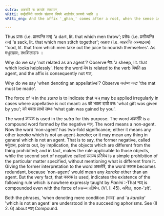 ```yaml
---
sutra: अकर्तरि च कारके संज्ञायाम्
vRtti: कर्तृवर्जिते कारके संज्ञायां विषये धातोर्घञ् प्रत्ययो भवति ॥
vRtti_eng: And the affix '_ghan_' comes after a root, when the sense is that of an appellative, the word being related to the verb from which its name is deduced, but not as agent.

---
```

Thus प्रासः (i.e. प्रास्यन्ति तम्) 'a dart, lit. that which men throw'; प्रसेवः (i.e. प्रसीव्यन्ति तम्) 'a sack, lit. that which men stitch together'; आहारः (i.e. आहरन्ति अस्माद्रसम्) 'food, lit. that from which men take out the juice to nourish themselves'. As मधुराहारः, तक्षशिलाहारः ।

Why do we say 'not related as an agent'? Observe मेषः 'a sheep, lit. that which looks helplessly'. Here the word मेष is related to the verb मिषति as agent, and the affix is consequently not घञ्.

Why do we say 'when denoting an appellative'? Observe कर्तव्यः कटः 'the mat must be made'.

The force of च in the _sutra_ is to indicate that घञ् may be applied irregularly in cases where appellative is not meant: as को भवता दायो दत्तः 'what gift was given by you'; को भवता लाभो लब्धः 'what gain was gained by you'.

The word कारक is used in the _sutra_ for this purpose. The word अकर्तरि is a compound word formed by the negative नञ्. The word means a non-agent. Now the word 'non-agent' has two-fold significance; either it means any other _karaka_ which is not an agent-_karaka_; or it may mean any thing in general which is not an agent. That is to say, the former negative, called पर्युदास, points out, by implication, the objects which are different from the thing prohibited; and in fact, makes the rule applicable to those objects, while the second sort of negative called प्रसज्य प्रतिषेध is a simple prohibition of the particular matter specified, without mentioning what is different from it. Giving the former interpretation to the word अकर्तरि, the word कारक becomes redundant, because 'non-agent' would mean any _karaka_ other than an agent. But the very fact, that कारक is used, indicates the existence of the following rule which is nowhere expressly taught by _Panini_ :-That नञ् is compounded even with the force of प्रसज्य प्रतिषेध. (VI. I. 45). अशित्, non-'_sit_'.

Both the phrases, 'when denoting mere condition (भाव)' and 'a _karaka_' 'which is not an agent' are understood in the succeeding aphorisms. See (II 2. 6) about नञ् Compound.